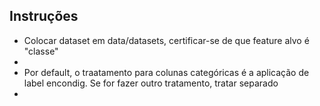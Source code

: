 ## Instruções
 <ul>
    <li>Colocar dataset em data/datasets, certificar-se de que feature alvo é "classe"<li>
     <li>Por default, o traatamento para colunas categóricas é a aplicação de label encondig. Se for fazer outro tratamento, tratar separado<li>
 <ul> 